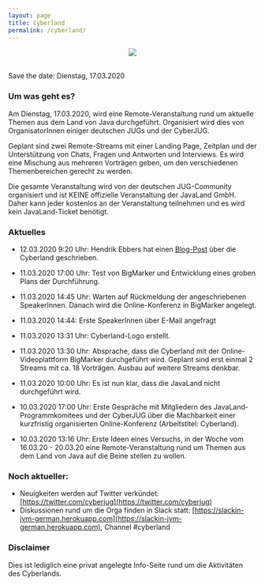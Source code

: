 ```yaml
---
layout: page
title: Cyberland
permalink: /cyberland/
---
```


<p>
    <div align="center">
        <img src="/assets/images/cyberland_small.jpg" />
    </div>
</p>

<br/>
<blink>Save the date: Dienstag, 17.03.2020</blink>
<br/>

### Um was geht es?

Am Dienstag, 17.03.2020,  wird eine Remote-Veranstaltung rund um aktuelle Themen aus dem Land von Java durchgeführt.
Organisiert wird dies von OrganisatorInnen einiger deutschen JUGs und der CyberJUG.

Geplant sind zwei Remote-Streams mit einer Landing Page, Zeitplan und der Unterstützung von Chats, Fragen und Antworten und Interviews.
Es wird eine Mischung aus mehreren Vorträgen geben, um den verschiedenen Themenbereichen gerecht zu werden. 

Die gesamte Veranstaltung wird von der deutschen JUG-Community organisiert und ist KEINE offizielle Veranstaltung der JavaLand GmbH.
Daher kann jeder kostenlos an der Veranstaltung teilnehmen und es wird kein JavaLand-Ticket benötigt.


### Aktuelles

* 12.03.2020 9:20 Uhr: Hendrik Ebbers hat einen [Blog-Post](https://guigarage.com/2020/03/12/cyberland.html) über die Cyberland geschrieben.

* 11.03.2020 17:00 Uhr: Test von BigMarker und Entwicklung eines groben Plans der Durchführung.

* 11.03.2020 14:45 Uhr: Warten auf Rückmeldung der angeschriebenen SpeakerInnen. Danach wird die Online-Konferenz in BigMarker angelegt.

* 11.03.2020 14:44: Erste SpeakerInnen über E-Mail angefragt

* 11.03.2020 13:31 Uhr: Cyberland-Logo erstellt.

* 11.03.2020 13:30 Uhr: Absprache, dass die Cyberland mit der Online-Videoplattform BigMarker durchgeführt wird. Geplant sind erst einmal 2 Streams mit ca. 18 Vorträgen. Ausbau auf weitere Streams denkbar.

* 11.03.2020 10:00 Uhr: Es ist nun klar, dass die JavaLand nicht durchgeführt wird.

* 10.03.2020 17:00 Uhr: Erste Gespräche mit Mitgliedern des JavaLand-Programmkomitees und der CyberJUG über die Machbarkeit einer kurzfristig organisierten Online-Konferenz (Arbeitstitel: Cyberland).

* 10.03.2020 13:16 Uhr: Erste Ideen eines Versuchs, in der Woche vom 16.03.20 - 20.03.20 eine Remote-Veranstaltung rund um Themen aus dem Land von Java auf die Beine stellen zu wollen.


### Noch aktueller:

* Neuigkeiten werden auf Twitter verkündet: [https://twitter.com/cyberjug](https://twitter.com/cyberjug)  
* Diskussionen rund um die Orga finden in Slack statt: [https://slackin-jvm-german.herokuapp.com](https://slackin-jvm-german.herokuapp.com), Channel #cyberland


### Disclaimer

Dies ist lediglich eine privat angelegte Info-Seite rund um die Aktivitäten des Cyberlands.
